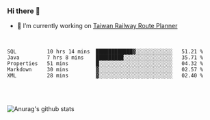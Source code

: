 ### Hi there 👋

- 🔭 I’m currently working on [Taiwan Railway Route Planner](https://github.com/Taiwan-Railway-Route-Planner)

<br/>

<!--START_SECTION:waka-->
```text
SQL          10 hrs 14 mins  ████████████▓░░░░░░░░░░░░   51.21 % 
Java         7 hrs 8 mins    █████████░░░░░░░░░░░░░░░░   35.71 % 
Properties   51 mins         █░░░░░░░░░░░░░░░░░░░░░░░░   04.32 % 
Markdown     30 mins         ▓░░░░░░░░░░░░░░░░░░░░░░░░   02.57 % 
XML          28 mins         ▓░░░░░░░░░░░░░░░░░░░░░░░░   02.40 % 
```
<!--END_SECTION:waka-->

<br/>
<br/>

![Anurag's github stats](https://github-readme-stats.vercel.app/api?username=DepickereSven&show_icons=true&theme=tokyonight)



<!--
**DepickereSven/DepickereSven** is a ✨ _special_ ✨ repository because its `README.md` (this file) appears on your GitHub profile.

Here are some ideas to get you started:

- 🔭 I’m currently working on ...
- 🌱 I’m currently learning ...
- 👯 I’m looking to collaborate on ...
- 🤔 I’m looking for help with ...
- 💬 Ask me about ...
- 📫 How to reach me: ...
- 😄 Pronouns: ...
- ⚡ Fun fact: ...
-->
